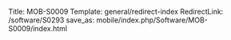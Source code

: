 Title: MOB-S0009
Template: general/redirect-index
RedirectLink: /software/S0293
save_as: mobile/index.php/Software/MOB-S0009/index.html